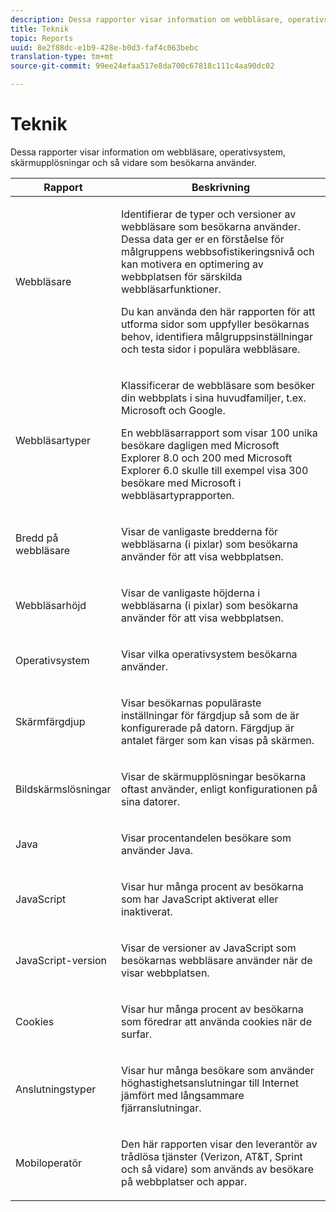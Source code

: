 ```yaml
---
description: Dessa rapporter visar information om webbläsare, operativsystem, skärmupplösningar och så vidare som besökarna använder.
title: Teknik
topic: Reports
uuid: 8e2f88dc-e1b9-428e-b0d3-faf4c063bebc
translation-type: tm+mt
source-git-commit: 99ee24efaa517e8da700c67818c111c4aa90dc02

---
```



# Teknik

Dessa rapporter visar information om webbläsare, operativsystem, skärmupplösningar och så vidare som besökarna använder.

<table id="table_6B55FDDC4C484766BC3817E06551E753"> 
 <thead> 
  <tr> 
   <th colname="col1" class="entry"> Rapport </th> 
   <th colname="col2" class="entry"> Beskrivning </th> 
  </tr> 
 </thead>
 <tbody> 
  <tr> 
   <td colname="col1"> Webbläsare </td> 
   <td colname="col2"> <p> Identifierar de typer och versioner av webbläsare som besökarna använder. Dessa data ger er en förståelse för målgruppens webbsofistikeringsnivå och kan motivera en optimering av webbplatsen för särskilda webbläsarfunktioner. </p> <p>Du kan använda den här rapporten för att utforma sidor som uppfyller besökarnas behov, identifiera målgruppsinställningar och testa sidor i populära webbläsare. </p> </td> 
  </tr> 
  <tr> 
   <td colname="col1"> Webbläsartyper </td> 
   <td colname="col2"> <p> Klassificerar de webbläsare som besöker din webbplats i sina huvudfamiljer, t.ex. Microsoft och Google. </p> <p>En <span class="wintitle"> webbläsarrapport</span> som visar 100 unika besökare dagligen med Microsoft Explorer 8.0 och 200 med Microsoft Explorer 6.0 skulle till exempel visa 300 besökare med Microsoft i <span class="wintitle"> webbläsartyprapporten</span>. </p> </td> 
  </tr> 
  <tr> 
   <td colname="col1"> Bredd på webbläsare </td> 
   <td colname="col2"> <p> Visar de vanligaste bredderna för webbläsarna (i pixlar) som besökarna använder för att visa webbplatsen. </p> </td> 
  </tr> 
  <tr> 
   <td colname="col1"> Webbläsarhöjd </td> 
   <td colname="col2"> <p> Visar de vanligaste höjderna i webbläsarna (i pixlar) som besökarna använder för att visa webbplatsen. </p> </td> 
  </tr> 
  <tr> 
   <td colname="col1"> Operativsystem </td> 
   <td colname="col2"> <p> Visar vilka operativsystem besökarna använder. </p> </td> 
  </tr> 
  <tr> 
   <td colname="col1"> Skärmfärgdjup </td> 
   <td colname="col2"> <p> Visar besökarnas populäraste inställningar för färgdjup så som de är konfigurerade på datorn. Färgdjup är antalet färger som kan visas på skärmen. </p> </td> 
  </tr> 
  <tr> 
   <td colname="col1"> Bildskärmslösningar </td> 
   <td colname="col2"> <p> Visar de skärmupplösningar besökarna oftast använder, enligt konfigurationen på sina datorer. </p> </td> 
  </tr> 
  <tr> 
   <td colname="col1"> Java </td> 
   <td colname="col2"> <p> Visar procentandelen besökare som använder Java. </p> </td> 
  </tr> 
  <tr> 
   <td colname="col1"> JavaScript </td> 
   <td colname="col2"> <p> Visar hur många procent av besökarna som har JavaScript aktiverat eller inaktiverat. </p> </td> 
  </tr> 
  <tr> 
   <td colname="col1"> JavaScript-version </td> 
   <td colname="col2"> <p> Visar de versioner av JavaScript som besökarnas webbläsare använder när de visar webbplatsen. </p> </td> 
  </tr> 
  <tr> 
   <td colname="col1"> Cookies </td> 
   <td colname="col2"> <p> Visar hur många procent av besökarna som föredrar att använda cookies när de surfar. </p> </td> 
  </tr> 
  <tr> 
   <td colname="col1"> Anslutningstyper </td> 
   <td colname="col2"> <p> Visar hur många besökare som använder höghastighetsanslutningar till Internet jämfört med långsammare fjärranslutningar. </p> </td> 
  </tr> 
  <tr> 
   <td colname="col1"> Mobiloperatör </td> 
   <td colname="col2"> <p> Den här rapporten visar den leverantör av trådlösa tjänster (Verizon, AT&amp;T, Sprint och så vidare) som används av besökare på webbplatser och appar. </p> </td> 
  </tr> 
 </tbody> 
</table>


